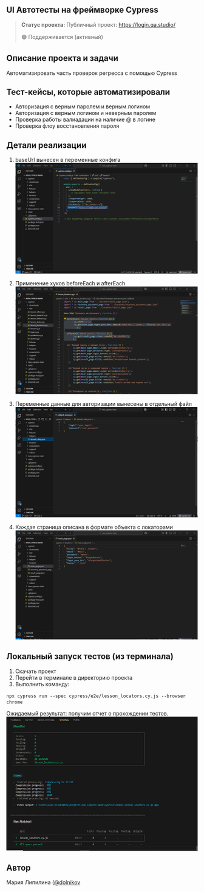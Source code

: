 <h2>UI Автотесты на фреймворке Cypress</h2>

> **Статус проекта:**
> Публичный проект: https://login.qa.studio/
> 
> 🟢 Поддерживается (активный) 

## Описание проекта и задачи
Автоматизировать часть проверок регресса с помощью Cypress

## Тест-кейсы, которые автоматизировали
* Авторизация с верным паролем и верным логином
* Авторизация c верным логином и неверным паролем
* Проверка работы валиадации на наличие @ в логине
* Проверка флоу восстановления пароля

## Детали реализации

1. baseUrl вынесен в переменные конфига
![image](https://raw.githubusercontent.com/MariyaLipilinaQA/new_cypress-main/refs/heads/main/baseUrl%20.png)

2. Применение хуков beforeEach и afterEach
![image](https://raw.githubusercontent.com/MariyaLipilinaQA/new_cypress-main/refs/heads/main/beforeEach_afterEach.png)

3. Переменные данные для авторизации вынесены в отдельный файл
![image](https://raw.githubusercontent.com/MariyaLipilinaQA/new_cypress-main/refs/heads/main/user_Data.png)

4. Каждая страница описана в формате объекта с локаторами
![image](https://raw.githubusercontent.com/MariyaLipilinaQA/new_cypress-main/refs/heads/main/locators.png)

## Локальный запуск тестов (из терминала)
1. Скачать проект
2. Перейти в терминале в директорию проекта
2. Выполнить команду:
```
npx cypress run --spec cypress/e2e/lesson_locators.cy.js --browser chrome
```
Ожидаемый результат: получим отчет о прохождении тестов.
![image](https://raw.githubusercontent.com/MariyaLipilinaQA/new_cypress-main/refs/heads/main/lesson_locators.png)





## Автор

Мария Липилина ([@dolnikov](https://t.me/MariyaLipilina)
